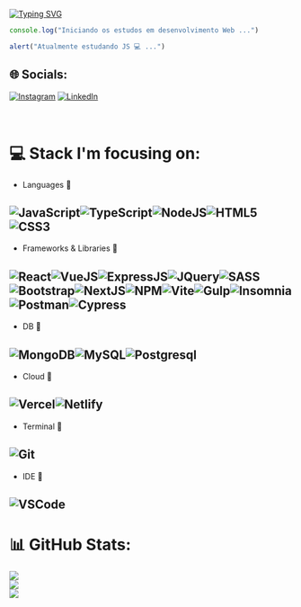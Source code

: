 [![Typing SVG](https://readme-typing-svg.demolab.com?font=Fira+Code&weight=500&pause=100&color=8804FF&width=435&lines=E+a%C3%AAee!;M%C3%A1rcio+aqui!;Futuro+MERN+developer+%F0%9F%98%89)](https://git.io/typing-svg)

~~~javascript 
console.log("Iniciando os estudos em desenvolvimento Web ...")

alert("Atualmente estudando JS 💻 ...") 
~~~




## 🌐 Socials:
[![Instagram](https://img.shields.io/badge/Instagram-E4405F?style=for-the-badge&logo=instagram&logoColor=white)](https://www.instagram.com/_marcio_gs/) [![LinkedIn](https://img.shields.io/badge/LinkedIn-0077B5?style=for-the-badge&logo=linkedin&logoColor=white)](https://www.linkedin.com/in/m%C3%A1rcio-silva-4730751ba/)
<br><br><br>
# 💻 Stack I'm focusing on:
- Languages 🚀

![JavaScript](https://img.shields.io/badge/JavaScript-323330?style=for-the-badge&logo=javascript&logoColor=F7DF1E)![TypeScript](https://img.shields.io/badge/TypeScript-007ACC?style=for-the-badge&logo=typescript&logoColor=white)![NodeJS](https://img.shields.io/badge/Node.js-339933?style=for-the-badge&logo=nodedotjs&logoColor=white)![HTML5](https://img.shields.io/badge/HTML5-E34F26?style=for-the-badge&logo=html5&logoColor=white)![CSS3](https://img.shields.io/badge/CSS3-1572B6?style=for-the-badge&logo=css3&logoColor=white)
------
- Frameworks & Libraries 🚀 

![React](https://img.shields.io/badge/React-20232A?style=for-the-badge&logo=react&logoColor=61DAFB)![VueJS](https://img.shields.io/badge/Vue.js-35495E?style=for-the-badge&logo=vuedotjs&logoColor=4FC08D)![ExpressJS](https://img.shields.io/badge/Express.js-000000?style=for-the-badge&logo=express&logoColor=white)![JQuery](https://img.shields.io/badge/jQuery-0769AD?style=for-the-badge&logo=jquery&logoColor=white)![SASS](https://img.shields.io/badge/Sass-CC6699?style=for-the-badge&logo=sass&logoColor=white)![Bootstrap](https://img.shields.io/badge/Bootstrap-563D7C?style=for-the-badge&logo=bootstrap&logoColor=white)![NextJS](https://img.shields.io/badge/next.js-000000?style=for-the-badge&logo=nextdotjs&logoColor=white)![NPM](https://img.shields.io/badge/npm-CB3837?style=for-the-badge&logo=npm&logoColor=white)![Vite](https://img.shields.io/badge/Vite-B73BFE?style=for-the-badge&logo=vite&logoColor=FFD62E)![Gulp](https://img.shields.io/badge/Gulp-CF4647?style=for-the-badge&logo=gulp&logoColor=white)![Insomnia](https://img.shields.io/badge/Insomnia-5849be?style=for-the-badge&logo=Insomnia&logoColor=white)![Postman](https://img.shields.io/badge/Postman-FF6C37?style=for-the-badge&logo=Postman&logoColor=white)![Cypress](https://img.shields.io/badge/Cypress-17202C?style=for-the-badge&logo=cypress&logoColor=white)
------
- DB 🚀 
 
![MongoDB](https://img.shields.io/badge/MongoDB-4EA94B?style=for-the-badge&logo=mongodb&logoColor=white)![MySQL](https://img.shields.io/badge/MySQL-005C84?style=for-the-badge&logo=mysql&logoColor=white)![Postgresql](https://img.shields.io/badge/PostgreSQL-316192?style=for-the-badge&logo=postgresql&logoColor=white)
------
- Cloud 🚀

![Vercel](https://img.shields.io/badge/Vercel-000000?style=for-the-badge&logo=vercel&logoColor=white)![Netlify](https://img.shields.io/badge/Netlify-00C7B7?style=for-the-badge&logo=netlify&logoColor=white)
------
- Terminal 🚀

![Git](https://img.shields.io/badge/GIT-E44C30?style=for-the-badge&logo=git&logoColor=white)
------
- IDE 🚀

![VSCode](https://img.shields.io/badge/VSCode-0078D4?style=for-the-badge&logo=visual%20studio%20code&logoColor=white)
------
# 📊 GitHub Stats:
![](https://github-readme-stats.vercel.app/api?username=MarcioGsp1&theme=tokyonight&hide_border=true&include_all_commits=true&count_private=true)<br/>
![](https://github-readme-streak-stats.herokuapp.com/?user=MarcioGsp1&theme=tokyonight&hide_border=true)<br/>
![](https://github-readme-stats.vercel.app/api/top-langs/?username=MarcioGsp1&theme=tokyonight&hide_border=true&include_all_commits=true&count_private=true&layout=compact)

